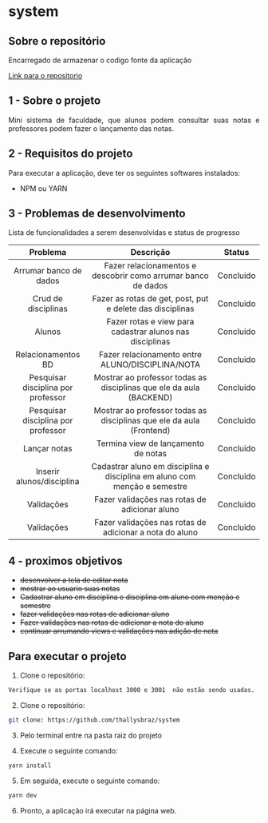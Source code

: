 # system

## Sobre o repositório

<p align="justify"> Encarregado de armazenar o codigo fonte da aplicação</p>

[Link para o repositorio](https://github.com/thallysbraz/system)

## 1 - Sobre o projeto

<p align="justify">Mini sistema de faculdade, que alunos podem consultar suas notas e professores podem fazer o lançamento das notas.</p>

## 2 - Requisitos do projeto

<p align="justify">Para executar a aplicação, deve ter os seguintes softwares instalados:</p>

<ul>

<li> NPM ou YARN</li>

</ul>

## 3 - Problemas de desenvolvimento

Lista de funcionalidades a serem desenvolvidas e status de progresso

|              Problema              |                                 Descrição                                 |  Status   |
| :--------------------------------: | :-----------------------------------------------------------------------: | :-------: |
|       Arrumar banco de dados       |       Fazer relacionamentos e descobrir como arrumar banco de dados       | Concluido |
|        Crud de disciplinas         |         Fazer as rotas de get, post, put e delete das disciplinas         | Concluido |
|               Alunos               |         Fazer rotas e view para cadastrar alunos nas disciplinas          | Concluido |
|         Relacionamentos BD         |             Fazer relacionamento entre ALUNO/DISCIPLINA/NOTA              | Concluido |
| Pesquisar disciplina por professor |    Mostrar ao professor todas as disciplinas que ele da aula (BACKEND)    | Concluido |
| Pesquisar disciplina por professor |   Mostrar ao professor todas as disciplinas que ele da aula (Frontend)    | Concluido |
|            Lançar notas            |                    Termina view de lançamento de notas                    | Concluido |
|     Inserir alunos/disciplina      | Cadastrar aluno em disciplina e disciplina em aluno com menção e semestre | Concluido |
|             Validações             |               Fazer validações nas rotas de adicionar aluno               | Concluido |
|             Validações             |          Fazer validações nas rotas de adicionar a nota do aluno          | Concluido |

## 4 - proximos objetivos

- ~~desenvolver a tela de editar nota~~
- ~~mostrar ao usuario suas notas~~
- ~~Cadastrar aluno em disciplina e disciplina em aluno com menção e semestre~~
- ~~fazer validações nas rotas de adicionar aluno~~
- ~~Fazer validações nas rotas de adicionar a nota do aluno~~
- ~~continuar arrumando views e validações nas adição de nota~~

## Para executar o projeto

1. Clone o repositório:

```bash
Verifique se as portas localhost 3000 e 3001  não estão sendo usadas.
```

2. Clone o repositório:

```bash
git clone: https://github.com/thallysbraz/system
```

3. Pelo terminal entre na pasta raiz do projeto

4. Execute o seguinte comando:

```bash
yarn install
```

5. Em seguida, execute o seguinte comando:

```bash
yarn dev
```

6. Pronto, a aplicação irá executar na página web.
